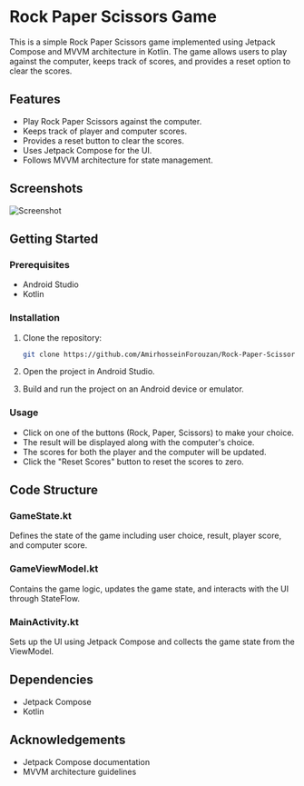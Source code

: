 # Rock Paper Scissors Game

This is a simple Rock Paper Scissors game implemented using Jetpack Compose and MVVM architecture in Kotlin. The game allows users to play against the computer, keeps track of scores, and provides a reset option to clear the scores.

## Features

- Play Rock Paper Scissors against the computer.
- Keeps track of player and computer scores.
- Provides a reset button to clear the scores.
- Uses Jetpack Compose for the UI.
- Follows MVVM architecture for state management.

## Screenshots

![Screenshot](screenshot.png)

## Getting Started

### Prerequisites

- Android Studio
- Kotlin

### Installation

1. Clone the repository:
    ```sh
    git clone https://github.com/AmirhosseinForouzan/Rock-Paper-Scissors-Game-JetpackCompose
    ```
2. Open the project in Android Studio.

3. Build and run the project on an Android device or emulator.

### Usage

- Click on one of the buttons (Rock, Paper, Scissors) to make your choice.
- The result will be displayed along with the computer's choice.
- The scores for both the player and the computer will be updated.
- Click the "Reset Scores" button to reset the scores to zero.

## Code Structure

### GameState.kt

Defines the state of the game including user choice, result, player score, and computer score.

### GameViewModel.kt

Contains the game logic, updates the game state, and interacts with the UI through StateFlow.

### MainActivity.kt

Sets up the UI using Jetpack Compose and collects the game state from the ViewModel.

## Dependencies

- Jetpack Compose
- Kotlin

## Acknowledgements

- Jetpack Compose documentation
- MVVM architecture guidelines

